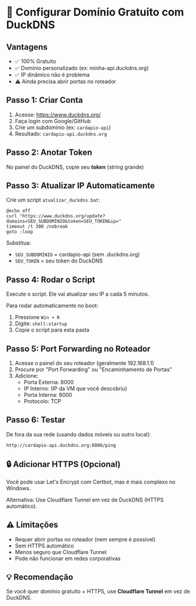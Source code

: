 # 🦆 Configurar Domínio Gratuito com DuckDNS

## Vantagens
- ✅ 100% Gratuito
- ✅ Domínio personalizado (ex: minha-api.duckdns.org)
- ✅ IP dinâmico não é problema
- ⚠️ Ainda precisa abrir portas no roteador

## Passo 1: Criar Conta

1. Acesse: https://www.duckdns.org/
2. Faça login com Google/GitHub
3. Crie um subdomínio (ex: `cardapio-api`)
4. Resultado: `cardapio-api.duckdns.org`

## Passo 2: Anotar Token

No painel do DuckDNS, copie seu **token** (string grande)

## Passo 3: Atualizar IP Automaticamente

Crie um script `atualizar_duckdns.bat`:

```batch
@echo off
curl "https://www.duckdns.org/update?domains=SEU_SUBDOMINIO&token=SEU_TOKEN&ip="
timeout /t 300 /nobreak
goto :loop
```

Substitua:
- `SEU_SUBDOMINIO` = cardapio-api (sem .duckdns.org)
- `SEU_TOKEN` = seu token do DuckDNS

## Passo 4: Rodar o Script

Execute o script. Ele vai atualizar seu IP a cada 5 minutos.

Para rodar automaticamente no boot:
1. Pressione `Win + R`
2. Digite: `shell:startup`
3. Copie o script para esta pasta

## Passo 5: Port Forwarding no Roteador

1. Acesse o painel do seu roteador (geralmente 192.168.1.1)
2. Procure por "Port Forwarding" ou "Encaminhamento de Portas"
3. Adicione:
   - Porta Externa: 8000
   - IP Interno: (IP da VM que você descobriu)
   - Porta Interna: 8000
   - Protocolo: TCP

## Passo 6: Testar

De fora da sua rede (usando dados móveis ou outro local):
```
http://cardapio-api.duckdns.org:8000/ping
```

## 🔒 Adicionar HTTPS (Opcional)

Você pode usar Let's Encrypt com Certbot, mas é mais complexo no Windows.

Alternativa: Use Cloudflare Tunnel em vez de DuckDNS (HTTPS automático).

## ⚠️ Limitações

- Requer abrir portas no roteador (nem sempre é possível)
- Sem HTTPS automático
- Menos seguro que Cloudflare Tunnel
- Pode não funcionar em redes corporativas

## 💡 Recomendação

Se você quer domínio gratuito + HTTPS, use **Cloudflare Tunnel** em vez de DuckDNS.
